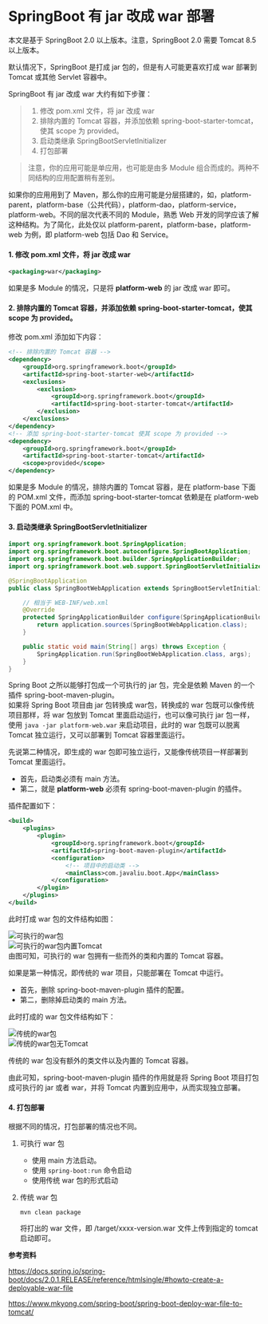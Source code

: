# SpringBoot 有 jar 改成 war 部署

本文是基于 SpringBoot 2.0 以上版本。注意，SpringBoot 2.0 需要 Tomcat 8.5 以上版本。

默认情况下，SpringBoot 是打成 jar 包的，但是有人可能更喜欢打成 war 部署到 Tomcat 或其他 Servlet 容器中。

SpringBoot 有 jar 改成 war 大约有如下步骤：

> 1. 修改 pom.xml 文件，将 jar 改成 war
> 2. 排除内置的 Tomcat 容器，并添加依赖 spring-boot-starter-tomcat，使其 scope 为 provided。
> 3. 启动类继承 SpringBootServletInitializer
> 4. 打包部署   


> 注意，你的应用可能是单应用，也可能是由多 Module 组合而成的。两种不同结构的应用配置稍有差别。

如果你的应用用到了 Maven，那么你的应用可能是分层搭建的，如，platform-parent，platform-base（公共代码），platform-dao，platform-service，platform-web。不同的层次代表不同的 Module，熟悉 Web 开发的同学应该了解这种结构。为了简化，此处仅以 platform-parent，platform-base，platform-web 为例，即 platform-web 包括 Dao 和 Service。

#### 1. 修改 pom.xml 文件，将 jar 改成 war

```xml
<packaging>war</packaging>
```

如果是多 Module 的情况，只是将 **platform-web** 的 jar 改成 war 即可。

#### 2. 排除内置的 Tomcat 容器，并添加依赖 spring-boot-starter-tomcat，使其 scope 为 provided。

修改 pom.xml 添加如下内容：

```xml
<!-- 排除内置的 Tomcat 容器 -->
<dependency>
	<groupId>org.springframework.boot</groupId>
	<artifactId>spring-boot-starter-web</artifactId>
	<exclusions>
		<exclusion>
			<groupId>org.springframework.boot</groupId>
			<artifactId>spring-boot-starter-tomcat</artifactId>
		</exclusion>
	</exclusions>
</dependency>
<!-- 添加 spring-boot-starter-tomcat 使其 scope 为 provided -->
<dependency>
	<groupId>org.springframework.boot</groupId>
	<artifactId>spring-boot-starter-tomcat</artifactId>
	<scope>provided</scope>
</dependency>
```

如果是多 Module 的情况，排除内置的 Tomcat 容器，是在 platform-base 下面的 POM.xml 文件，而添加 spring-boot-starter-tomcat 
依赖是在 platform-web 下面的 POM.xml 中。

#### 3. 启动类继承 SpringBootServletInitializer

```java
import org.springframework.boot.SpringApplication;
import org.springframework.boot.autoconfigure.SpringBootApplication;
import org.springframework.boot.builder.SpringApplicationBuilder;
import org.springframework.boot.web.support.SpringBootServletInitializer;

@SpringBootApplication
public class SpringBootWebApplication extends SpringBootServletInitializer {

	// 相当于 WEB-INF/web.xml
    @Override
    protected SpringApplicationBuilder configure(SpringApplicationBuilder application){         
		return application.sources(SpringBootWebApplication.class);
    }

    public static void main(String[] args) throws Exception {
        SpringApplication.run(SpringBootWebApplication.class, args);
    }
}
```

Spring Boot 之所以能够打包成一个可执行的 jar 包，完全是依赖 Maven 的一个插件 spring-boot-maven-plugin。  
如果将 Spring Boot 项目由 jar 包转换成 war包，转换成的 war 包既可以像传统项目那样，将 war 包放到 Tomcat 里面启动运行，也可以像可执行 jar 包一样，使用 `java -jar platform-web.war` 来启动项目，此时的 war 包既可以脱离 Tomcat 独立运行，又可以部署到 Tomcat 容器里面运行。  

先说第二种情况，即生成的 war 包即可独立运行，又能像传统项目一样部署到 Tomcat 里面运行。  
* 首先，启动类必须有 main 方法。
* 第二，就是 **platform-web** 必须有 spring-boot-maven-plugin 的插件。  

插件配置如下：

```xml
<build>
	<plugins>
		<plugin>
			<groupId>org.springframework.boot</groupId>
			<artifactId>spring-boot-maven-plugin</artifactId>
			<configuration>
				<!-- 项目中的启动类 -->
				<mainClass>com.javaliu.boot.App</mainClass>
			</configuration>
		</plugin>
	</plugins>
</build>
```

此时打成 war 包的文件结构如图：

![可执行的war包](./images/execute-war.png)  
![可执行的war包内置Tomcat](./images/execute-war-embed-tomcat.png)  
由图可知，可执行的 war 包拥有一些而外的类和内置的 Tomcat 容器。

如果是第一种情况，即传统的 war 项目，只能部署在 Tomcat 中运行。   
* 首先，删除 spring-boot-maven-plugin 插件的配置。
* 第二，删除掉启动类的 main 方法。

此时打成的 war 包文件结构如下：

![传统的war包](./images/traditional-war.png)  
![传统的war包无Tomcat](./images/traditional-war-no-tomcat.png)  

传统的 war 包没有额外的类文件以及内置的 Tomcat 容器。

由此可知，spring-boot-maven-plugin 插件的作用就是将 Spring Boot 项目打包成可执行的 jar 或者 war，并将 Tomcat 内置到应用中，从而实现独立部署。

#### 4. 打包部署

根据不同的情况，打包部署的情况也不同。

1. 可执行 war 包
	
	* 使用 main 方法启动。
	* 使用 `spring-boot:run` 命令启动
	* 使用传统 war 包的形式启动

2. 传统 war 包

   ```shell
   mvn clean package
   ```

   将打出的 war 文件，即 /target/xxxx-version.war 文件上传到指定的 tomcat 启动即可。



**参考资料**

https://docs.spring.io/spring-boot/docs/2.0.1.RELEASE/reference/htmlsingle/#howto-create-a-deployable-war-file

https://www.mkyong.com/spring-boot/spring-boot-deploy-war-file-to-tomcat/











































